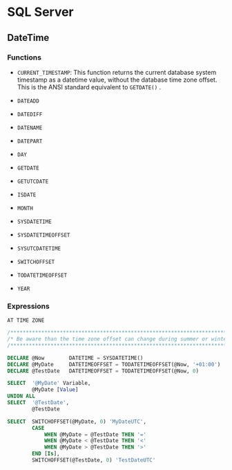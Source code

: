 # SQL Server

## DateTime

### Functions

- `CURRENT_TIMESTAMP`: This function returns the current database system timestamp as a datetime value, without the database time zone offset. This is the ANSI standard equivalent to `GETDATE()` .

- `DATEADD`
- `DATEDIFF`
- `DATENAME`
- `DATEPART`
- `DAY`
- `GETDATE`
- `GETUTCDATE`
- `ISDATE`
- `MONTH`
- `SYSDATETIME`
- `SYSDATETIMEOFFSET`
- `SYSUTCDATETIME`
- `SWITCHOFFSET`
- `TODATETIMEOFFSET`
- `YEAR`

### Expressions

`AT TIME ZONE`

```sql
/*************************************************************************/
/* Be aware than the time zone offset can change during summer or winter */
/*************************************************************************/

DECLARE @Now        DATETIME = SYSDATETIME()
DECLARE @MyDate     DATETIMEOFFSET = TODATETIMEOFFSET(@Now, '+01:00')
DECLARE @TestDate   DATETIMEOFFSET = TODATETIMEOFFSET(@Now, 0)

SELECT  '@MyDate' Variable,
        @MyDate [Value]
UNION ALL
SELECT  '@TestDate',
        @TestDate

SELECT  SWITCHOFFSET(@MyDate, 0) 'MyDateUTC',
        CASE
            WHEN @MyDate = @TestDate THEN '='
            WHEN @MyDate < @TestDate THEN '<'
            WHEN @MyDate > @TestDate THEN '>'
        END [Is],
        SWITCHOFFSET(@TestDate, 0) 'TestDateUTC'
```